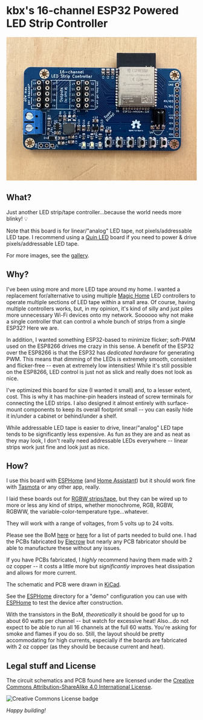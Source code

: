 # kbx's 16-channel ESP32 Powered LED Strip Controller

[![kbxLEDController-16ch PCB](images/board_top_small.jpeg "kbxLEDController-16ch PCB")](images/board_top.jpeg)

## What?

Just another LED strip/tape controller...because the world needs more blinky! 💡

Note that this board is for linear/"analog" LED tape, not pixels/addressable LED tape. I recommend using a
[Quin LED](https://quinled.info) board if you need to power & drive pixels/addressable LED tape.

For more images, see the [gallery](GALLERY.md).

## Why?

I've been using more and more LED tape around my home. I wanted a replacement for/alternative to using multiple
[Magic Home](https://www.aliexpress.us/item/3256803342079819.html) LED controllers to operate multiple sections of LED
tape within a small area. Of course, having multiple controllers works, but, in my opinion, it's kind of silly and just
piles more unnecessary Wi-Fi devices onto my network. Soooooo why not make a single controller that can control a whole
bunch of strips from a single ESP32? Here we are.

In addition, I wanted something ESP32-based to minimize flicker; soft-PWM used on the ESP8266 drives me crazy in this
sense. A benefit of the ESP32 over the ESP8266 is that the ESP32 has _dedicated hardware_ for generating PWM. This
means that dimming of the LEDs is extremely smooth, consistent and flicker-free -- even at extremely low intensities!
While it's still possible on the ESP8266, LED control is just not as slick and really does not look as nice.

I've optimized this board for size (I wanted it small) and, to a lesser extent, cost. This is why it has machine-pin
headers instead of screw terminals for connecting the LED strips. I also designed it almost entirely with surface-mount
components to keep its overall footprint small -- you can easily hide it in/under a cabinet or behind/under a shelf.

While addressable LED tape is easier to drive, linear/"analog" LED tape tends to be significantly less expensive. As
fun as they are and as neat as they may look, I don't really need addressable LEDs everywhere -- linear strips work
just fine and look just as nice.

## How?

I use this board with [ESPHome](https://esphome.io) (and [Home Assistant](https://www.home-assistant.io)) but it should
work fine with [Tasmota](https://tasmota.github.io/docs/) or any other app, really.

I laid these boards out for [RGBW strips/tape](https://www.amazon.com/dp/B01D1I50UW), but they can be wired up to more
or less any kind of strips, whether monochrome, RGB, RGBW, RGBWW, the variable-color-temperature type...whatever.

They will work with a range of voltages, from 5 volts up to 24 volts.

Please see the BoM [here](kbxLEDController-16ch.bom.csv) or [here](https://octopart.com/bom-tool/OrMoA1no) for a list
of parts needed to build one. I had the PCBs fabricated by [Elecrow](https://www.elecrow.com) but nearly any PCB
fabricator should be able to manufacture these without any issues.

If you have PCBs fabricated, I _highly_ recommend having them made with 2 oz copper -- it costs a little more but
_significantly_ improves heat dissipation and allows for more current.

The schematic and PCB were drawn in [KiCad](https://www.kicad.org).

See the [ESPHome](ESPHome/) directory for a "demo" configuration you can use with [ESPHome](https://esphome.io) to test
the device after construction.

With the transistors in the BoM, _theoretically_ it should be good for up to about 60 watts per channel -- but watch
for excessive heat! Also...do not expect to be able to run all 16 channels at the full 60 watts. You're asking for
smoke and flames if you do so. Still, the layout should be pretty accommodating for high currents, especially if the
boards are fabricated with 2 oz copper (as they should be because current and heat).

## Legal stuff and License

The circuit schematics and PCB found here are licensed under the
[Creative Commons Attribution-ShareAlike 4.0 International License](http://creativecommons.org/licenses/by-sa/4.0/).

![Creative Commons License badge](https://i.creativecommons.org/l/by-sa/4.0/88x31.png)

_Happy building!_